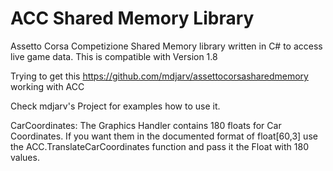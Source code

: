 ACC Shared Memory Library
===================================

Assetto Corsa Competizione Shared Memory library written in C# to access live game data. This is compatible with Version 1.8

Trying to get this https://github.com/mdjarv/assettocorsasharedmemory working with ACC

Check mdjarv's Project for examples how to use it.


CarCoordinates:
The Graphics Handler contains 180 floats for Car Coordinates. If you want them in the documented format of float[60,3] use the ACC.TranslateCarCoordinates function and pass it the Float with 180 values. 
